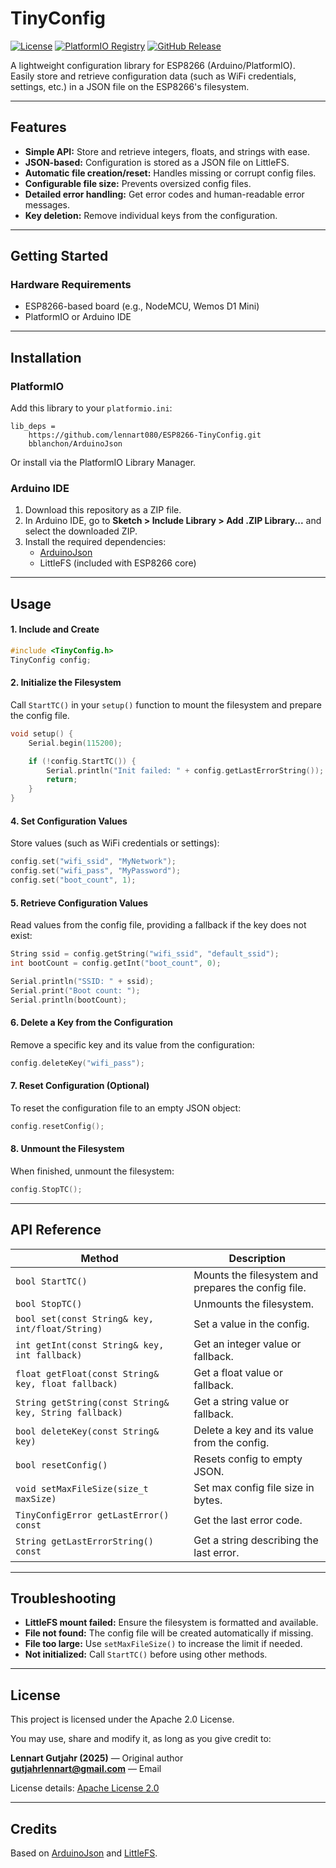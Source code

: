 # TinyConfig
[![License](https://img.shields.io/github/license/lennart080/ESP8266-TinyConfig?color=blue)](https://github.com/lennart080/ESP8266-TinyConfig/blob/main/LICENSE)
[![PlatformIO Registry](https://badgen.net/badge/PlatformIO/Available/green?icon=platformio)](https://registry.platformio.org/libraries/lennart080/ESP8266-TinyConfig)
[![GitHub Release](https://img.shields.io/github/v/release/lennart080/ESP8266-TinyConfig)](https://github.com/lennart080/ESP8266-TinyConfig/releases)

A lightweight configuration library for ESP8266 (Arduino/PlatformIO).  
Easily store and retrieve configuration data (such as WiFi credentials, settings, etc.) in a JSON file on the ESP8266's filesystem.

---

## Features

- **Simple API:** Store and retrieve integers, floats, and strings with ease.
- **JSON-based:** Configuration is stored as a JSON file on LittleFS.
- **Automatic file creation/reset:** Handles missing or corrupt config files.
- **Configurable file size:** Prevents oversized config files.
- **Detailed error handling:** Get error codes and human-readable error messages.
- **Key deletion:** Remove individual keys from the configuration.

---

## Getting Started

### Hardware Requirements

- ESP8266-based board (e.g., NodeMCU, Wemos D1 Mini)
- PlatformIO or Arduino IDE

---

## Installation

### PlatformIO

Add this library to your `platformio.ini`:
```
lib_deps =
    https://github.com/lennart080/ESP8266-TinyConfig.git
    bblanchon/ArduinoJson
```

Or install via the PlatformIO Library Manager.

### Arduino IDE

1. Download this repository as a ZIP file.
2. In Arduino IDE, go to **Sketch > Include Library > Add .ZIP Library...** and select the downloaded ZIP.
3. Install the required dependencies:
    - [ArduinoJson](https://arduinojson.org/)
    - LittleFS (included with ESP8266 core)

---

## Usage

#### 1. Include and Create

```cpp
#include <TinyConfig.h>
TinyConfig config;
```

#### 2. Initialize the Filesystem

Call `StartTC()` in your `setup()` function to mount the filesystem and prepare the config file.

```cpp
void setup() {
    Serial.begin(115200);

    if (!config.StartTC()) {
        Serial.println("Init failed: " + config.getLastErrorString());
        return;
    }
}
```

#### 4. Set Configuration Values

Store values (such as WiFi credentials or settings):

```cpp
config.set("wifi_ssid", "MyNetwork");
config.set("wifi_pass", "MyPassword");
config.set("boot_count", 1);
```

#### 5. Retrieve Configuration Values

Read values from the config file, providing a fallback if the key does not exist:

```cpp
String ssid = config.getString("wifi_ssid", "default_ssid");
int bootCount = config.getInt("boot_count", 0);

Serial.println("SSID: " + ssid);
Serial.print("Boot count: ");
Serial.println(bootCount);
```

#### 6. Delete a Key from the Configuration

Remove a specific key and its value from the configuration:

```cpp
config.deleteKey("wifi_pass");
```

#### 7. Reset Configuration (Optional)

To reset the configuration file to an empty JSON object:

```cpp
config.resetConfig();
```

#### 8. Unmount the Filesystem

When finished, unmount the filesystem:

```cpp
config.StopTC();
```

---

## API Reference

| Method                                             | Description                                      |
|----------------------------------------------------|--------------------------------------------------|
| `bool StartTC()`                                   | Mounts the filesystem and prepares the config file. |
| `bool StopTC()`                                    | Unmounts the filesystem.                         |
| `bool set(const String& key, int/float/String)`    | Set a value in the config.                       |
| `int getInt(const String& key, int fallback)`      | Get an integer value or fallback.                |
| `float getFloat(const String& key, float fallback)`| Get a float value or fallback.                   |
| `String getString(const String& key, String fallback)` | Get a string value or fallback.              |
| `bool deleteKey(const String& key)`                | Delete a key and its value from the config.      |
| `bool resetConfig()`                               | Resets config to empty JSON.                     |
| `void setMaxFileSize(size_t maxSize)`              | Set max config file size in bytes.               |
| `TinyConfigError getLastError() const`             | Get the last error code.                         |
| `String getLastErrorString() const`                | Get a string describing the last error.          |

---

## Troubleshooting

- **LittleFS mount failed:** Ensure the filesystem is formatted and available.
- **File not found:** The config file will be created automatically if missing.
- **File too large:** Use `setMaxFileSize()` to increase the limit if needed.
- **Not initialized:** Call `StartTC()` before using other methods.

---

## License

This project is licensed under the Apache 2.0 License.

You may use, share and modify it, as long as you give credit to:

**Lennart Gutjahr (2025)** — Original author  
**gutjahrlennart@gmail.com** — Email

License details: [Apache License 2.0](https://www.apache.org/licenses/LICENSE-2.0)

---

## Credits

Based on [ArduinoJson](https://arduinojson.org/) and [LittleFS](https://github.com/earlephilhower/arduino-esp8266littlefs).